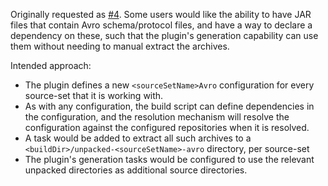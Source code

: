 Originally requested as [#4](https://github.com/commercehub-oss/gradle-avro-plugin/issues/4).
Some users would like the ability to have JAR files that contain Avro schema/protocol files, and have a way to declare a dependency on these, such that the plugin's generation capability can use them without needing to manual extract the archives.

Intended approach:

* The plugin defines a new `<sourceSetName>Avro` configuration for every source-set that it is working with.
* As with any configuration, the build script can define dependencies in the configuration, and the resolution mechanism will resolve the configuration against the configured repositories when it is resolved.
* A task would be added to extract all such archives to a `<buildDir>/unpacked-<sourceSetName>-avro` directory, per source-set
* The plugin's generation tasks would be configured to use the relevant unpacked directories as additional source directories.

